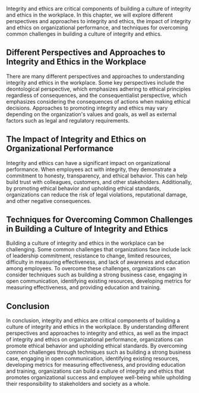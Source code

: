 
Integrity and ethics are critical components of building a culture of integrity and ethics in the workplace. In this chapter, we will explore different perspectives and approaches to integrity and ethics, the impact of integrity and ethics on organizational performance, and techniques for overcoming common challenges in building a culture of integrity and ethics.

Different Perspectives and Approaches to Integrity and Ethics in the Workplace
------------------------------------------------------------------------------

There are many different perspectives and approaches to understanding integrity and ethics in the workplace. Some key perspectives include the deontological perspective, which emphasizes adhering to ethical principles regardless of consequences, and the consequentialist perspective, which emphasizes considering the consequences of actions when making ethical decisions. Approaches to promoting integrity and ethics may vary depending on the organization's values and goals, as well as external factors such as legal and regulatory requirements.

The Impact of Integrity and Ethics on Organizational Performance
----------------------------------------------------------------

Integrity and ethics can have a significant impact on organizational performance. When employees act with integrity, they demonstrate a commitment to honesty, transparency, and ethical behavior. This can help build trust with colleagues, customers, and other stakeholders. Additionally, by promoting ethical behavior and upholding ethical standards, organizations can reduce the risk of legal violations, reputational damage, and other negative consequences.

Techniques for Overcoming Common Challenges in Building a Culture of Integrity and Ethics
-----------------------------------------------------------------------------------------

Building a culture of integrity and ethics in the workplace can be challenging. Some common challenges that organizations face include lack of leadership commitment, resistance to change, limited resources, difficulty in measuring effectiveness, and lack of awareness and education among employees. To overcome these challenges, organizations can consider techniques such as building a strong business case, engaging in open communication, identifying existing resources, developing metrics for measuring effectiveness, and providing education and training.

Conclusion
----------

In conclusion, integrity and ethics are critical components of building a culture of integrity and ethics in the workplace. By understanding different perspectives and approaches to integrity and ethics, as well as the impact of integrity and ethics on organizational performance, organizations can promote ethical behavior and upholding ethical standards. By overcoming common challenges through techniques such as building a strong business case, engaging in open communication, identifying existing resources, developing metrics for measuring effectiveness, and providing education and training, organizations can build a culture of integrity and ethics that promotes organizational success and employee well-being while upholding their responsibility to stakeholders and society as a whole.
